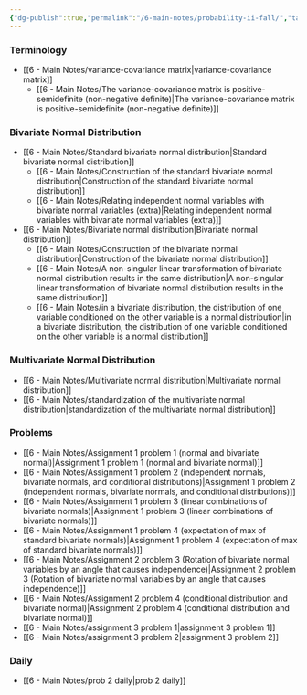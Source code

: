 ```yaml
---
{"dg-publish":true,"permalink":"/6-main-notes/probability-ii-fall/","tags":["moc","probability_theory"]}
---
```


### Terminology
+ [[6 - Main Notes/variance-covariance matrix\|variance-covariance matrix]]
	+ [[6 - Main Notes/The variance-covariance matrix is positive-semidefinite (non-negative definite)\|The variance-covariance matrix is positive-semidefinite (non-negative definite)]]
### Bivariate Normal Distribution
+ [[6 - Main Notes/Standard bivariate normal distribution\|Standard bivariate normal distribution]]
	+ [[6 - Main Notes/Construction of the standard bivariate normal distribution\|Construction of the standard bivariate normal distribution]]
	+ [[6 - Main Notes/Relating independent normal variables with bivariate normal variables (extra)\|Relating independent normal variables with bivariate normal variables (extra)]]
+ [[6 - Main Notes/Bivariate normal distribution\|Bivariate normal distribution]]
	+ [[6 - Main Notes/Construction of the bivariate normal distribution\|Construction of the bivariate normal distribution]]
	+ [[6 - Main Notes/A non-singular linear transformation of bivariate normal distribution results in the same distribution\|A non-singular linear transformation of bivariate normal distribution results in the same distribution]]
	+ [[6 - Main Notes/in a bivariate distribution, the distribution of one variable conditioned on the other variable is a normal distribution\|in a bivariate distribution, the distribution of one variable conditioned on the other variable is a normal distribution]]
### Multivariate Normal Distribution
+ [[6 - Main Notes/Multivariate normal distribution\|Multivariate normal distribution]]
+ [[6 - Main Notes/standardization of the multivariate normal distribution\|standardization of the multivariate normal distribution]]
### Problems
+ [[6 - Main Notes/Assignment 1 problem 1 (normal and bivariate normal)\|Assignment 1 problem 1 (normal and bivariate normal)]]
+ [[6 - Main Notes/Assignment 1 problem 2 (independent normals, bivariate normals, and conditional distributions)\|Assignment 1 problem 2 (independent normals, bivariate normals, and conditional distributions)]]
+ [[6 - Main Notes/Assignment 1 problem 3 (linear combinations of bivariate normals)\|Assignment 1 problem 3 (linear combinations of bivariate normals)]]
+ [[6 - Main Notes/Assignment 1 problem 4 (expectation of max of standard bivariate normals)\|Assignment 1 problem 4 (expectation of max of standard bivariate normals)]]
+ [[6 - Main Notes/Assignment 2 problem 3 (Rotation of bivariate normal variables by an angle that causes independence)\|Assignment 2 problem 3 (Rotation of bivariate normal variables by an angle that causes independence)]]
+ [[6 - Main Notes/Assignment 2 problem 4 (conditional distribution and bivariate normal)\|Assignment 2 problem 4 (conditional distribution and bivariate normal)]]
+ [[6 - Main Notes/assignment 3 problem 1\|assignment 3 problem 1]]
+ [[6 - Main Notes/assignment 3 problem 2\|assignment 3 problem 2]]
### Daily
+ [[6 - Main Notes/prob 2 daily\|prob 2 daily]]